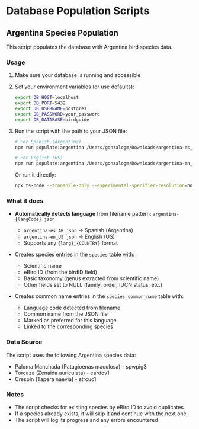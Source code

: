 # Database Population Scripts

## Argentina Species Population

This script populates the database with Argentina bird species data.

### Usage

1. Make sure your database is running and accessible
2. Set your environment variables (or use defaults):
   ```bash
   export DB_HOST=localhost
   export DB_PORT=5432
   export DB_USERNAME=postgres
   export DB_PASSWORD=your_password
   export DB_DATABASE=birdguide
   ```

3. Run the script with the path to your JSON file:
   ```bash
   # For Spanish (Argentina)
   npm run populate:argentina /Users/gonzalogm/Downloads/argentina-es_AR.json
   
   # For English (US)
   npm run populate:argentina /Users/gonzalogm/Downloads/argentina-en_US.json
   ```

   Or run it directly:
   ```bash
   npx ts-node --transpile-only --experimental-specifier-resolution=node apps/api/src/scripts/populate-argentina-species.ts /Users/gonzalogm/Downloads/argentina-en_US.json
   ```

### What it does

- **Automatically detects language** from filename pattern: `argentina-{langCode}.json`
  - `argentina-es_AR.json` → Spanish (Argentina)
  - `argentina-en_US.json` → English (US)
  - Supports any `{lang}_{COUNTRY}` format

- Creates species entries in the `species` table with:
  - Scientific name
  - eBird ID (from the birdID field)
  - Basic taxonomy (genus extracted from scientific name)
  - Other fields set to NULL (family, order, IUCN status, etc.)

- Creates common name entries in the `species_common_name` table with:
  - Language code detected from filename
  - Common name from the JSON file
  - Marked as preferred for this language
  - Linked to the corresponding species

### Data Source

The script uses the following Argentina species data:
- Paloma Manchada (Patagioenas maculosa) - spwpig3
- Torcaza (Zenaida auriculata) - eardov1  
- Crespín (Tapera naevia) - strcuc1

### Notes

- The script checks for existing species by eBird ID to avoid duplicates
- If a species already exists, it will skip it and continue with the next one
- The script will log its progress and any errors encountered
